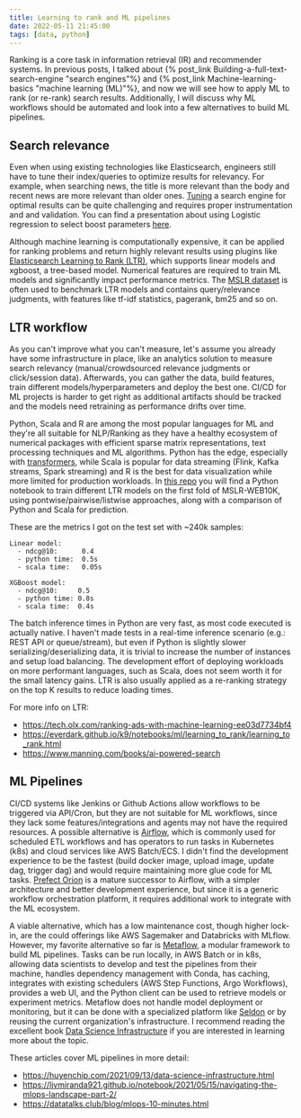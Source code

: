 ```yaml
---
title: Learning to rank and ML pipelines
date: 2022-05-11 21:45:00
tags: [data, python]
---
```


Ranking is a core task in information retrieval (IR) and recommender systems. In previous posts, I talked about {% post_link Building-a-full-text-search-engine "search engines"%} and {% post_link Machine-learning-basics "machine learning (ML)"%}, and now we will see how to apply ML to rank (or re-rank) search results. Additionally, I will discuss why ML workflows should be automated and look into a few alternatives to build ML pipelines.

## Search relevance

Even when using existing technologies like Elasticsearch, engineers still have to tune their index/queries to optimize results for relevancy. For example, when searching news, the title is more relevant than the body and recent news are more relevant than older ones. [Tuning](https://www.elastic.co/guide/en/elasticsearch/guide/current/relevance-conclusion.html) a search engine for optimal results can be quite challenging and requires proper instrumentation and and validation. You can find a presentation about using Logistic regression to select boost parameters [here](https://haystackconf.com/us2021/talk-6/).

Although machine learning is computationally expensive, it can be applied for ranking problems and return highly relevant results using plugins like [Elasticsearch Learning to Rank (LTR)](https://opensourceconnections.com/blog/2017/04/03/test-drive-elasticsearch-learn-to-rank-linear-model/), which supports linear models and xgboost, a tree-based model. Numerical features are required to train ML models and significantly impact performance metrics. The [MSLR dataset](https://www.microsoft.com/en-us/research/project/mslr/) is often used to benchmark LTR models and contains query/relevance judgments, with features like tf-idf statistics, pagerank, bm25 and so on.

## LTR workflow

As you can't improve what you can't measure, let's assume you already have some infrastructure in place, like an analytics solution to measure search relevancy (manual/crowdsourced relevance judgments or click/session data). Afterwards, you can gather the data, build features, train different models/hyperparameters and deploy the best one. CI/CD for ML projects is harder to get right as additional artifacts should be tracked and the models need retraining as performance drifts over time.

Python, Scala and R are among the most popular languages for ML and they're all suitable for NLP/Ranking as they have a healthy ecosystem of numerical packages with efficient sparse matrix representations, text processing techniques and ML algorithms. Python has the edge, especially with [transformers](https://huggingface.co/docs/transformers/index), while Scala is popular for data streaming (Flink, Kafka streams, Spark streaming) and R is the best for data visualization while more limited for production workloads. In [this repo](https://github.com/ruial/ltr) you will find a Python notebook to train different LTR models on the first fold of MSLR-WEB10K, using pontwise/pairwise/listwise approaches, along with a comparison of Python and Scala for prediction.

These are the metrics I got on the test set with ~240k samples:

```
Linear model:
  - ndcg@10:      0.4
  - python time:  0.5s
  - scala time:   0.05s

XGBoost model:
  - ndcg@10:     0.5
  - python time: 0.8s
  - scala time:  0.4s
```

The batch inference times in Python are very fast, as most code executed is actually native. I haven't made tests in a real-time inference scenario (e.g.: REST API or queue/stream), but even if Python is slightly slower serializing/deserializing data, it is trivial to increase the number of instances and setup load balancing. The development effort of deploying workloads on more performant languages, such as Scala, does not seem worth it for the small latency gains. LTR is also usually applied as a re-ranking strategy on the top K results to reduce loading times.

For more info on LTR:

- https://tech.olx.com/ranking-ads-with-machine-learning-ee03d7734bf4
- https://everdark.github.io/k9/notebooks/ml/learning_to_rank/learning_to_rank.html
- https://www.manning.com/books/ai-powered-search

## ML Pipelines

CI/CD systems like Jenkins or Github Actions allow workflows to be triggered via API/Cron, but they are not suitable for ML workflows, since they lack some features/integrations and agents may not have the required resources. A possible alternative is [Airflow](https://docs.aws.amazon.com/mwaa/latest/userguide/what-is-mwaa.html), which is commonly used for scheduled ETL workflows and has operators to run tasks in Kubernetes (k8s) and cloud services like AWS Batch/ECS. I didn't find the development experience to be the fastest (build docker image, upload image, update dag, trigger dag) and would require maintaining more glue code for ML tasks. [Prefect Orion](https://orion-docs.prefect.io) is a mature successor to Airflow, with a simpler architecture and better development experience, but since it is a generic workflow orchestration platform, it requires additional work to integrate with the ML ecosystem.

A viable alternative, which has a low maintenance cost, though higher lock-in, are the could offerings like AWS Sagemaker and Databricks with MLflow. However, my favorite alternative so far is [Metaflow](https://metaflow.org), a modular framework to build ML pipelines. Tasks can be run locally, in AWS Batch or in k8s, allowing data scientists to develop and test the pipelines from their machine, handles dependency management with Conda, has caching, integrates with existing schedulers (AWS Step Functions, Argo Workflows), provides a web UI, and the Python client can be used to retrieve models or experiment metrics. Metaflow does not handle model deployment or monitoring, but it can be done with a specialized platform like [Seldon](https://github.com/SeldonIO/seldon-core) or by reusing the current organization's infrastructure. I recommend reading the excellent book [Data Science Infrastructure](https://www.manning.com/books/effective-data-science-infrastructure) if you are interested in learning more about the topic.

These articles cover ML pipelines in more detail:

- https://huyenchip.com/2021/09/13/data-science-infrastructure.html
- https://ljvmiranda921.github.io/notebook/2021/05/15/navigating-the-mlops-landscape-part-2/
- https://datatalks.club/blog/mlops-10-minutes.html
